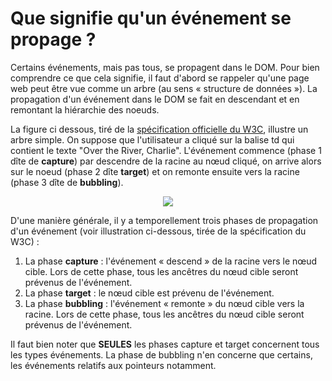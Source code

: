 # Que signifie qu'un événement se propage ?

Certains événements, mais pas tous, se propagent dans le DOM. Pour bien comprendre ce que cela signifie, il faut d'abord se rappeler qu'une page web peut être vue comme un arbre (au sens « structure de données »). La propagation d'un événement dans le DOM se fait en descendant et en remontant la hiérarchie des noeuds.

La figure ci dessous, tiré de la [spécification officielle du W3C](https://www.w3.org/TR/DOM-Level-3-Events), illustre un arbre simple. On suppose que l'utilisateur a cliqué sur la balise td qui contient le texte "Over the River, Charlie". L'événement commence (phase 1 dîte de **capture**) par descendre de la racine au nœud cliqué, on arrive alors sur le noeud (phase 2 dîte **target**) et on remonte ensuite vers la racine (phase 3 dîte de **bubbling**).

<div style = "text-align: center; margin: auto;">
    <img src   = "assets/progEvent/eventflow.svg" style="max-width: 400px;"/>
</div>

D'une manière générale, il y a temporellement trois phases de propagation d'un événement (voir illustration ci-dessous, tirée de la spécification du W3C) :
1. La phase **capture** : l'événement « descend » de la racine vers le nœud cible. Lors de cette phase, tous les ancêtres du nœud cible seront prévenus de l'événement.
2. La phase **target** : le nœud cible est prévenu de l'événement.
3. La phase **bubbling** : l'événement « remonte » du nœud cible vers la racine. Lors de cette phase, tous les ancêtres du nœud cible seront prévenus de l'événement.

Il faut bien noter que **SEULES** les phases capture et target concernent tous les types événements. La phase de bubbling n'en concerne que certains, les événements relatifs aux pointeurs notamment.